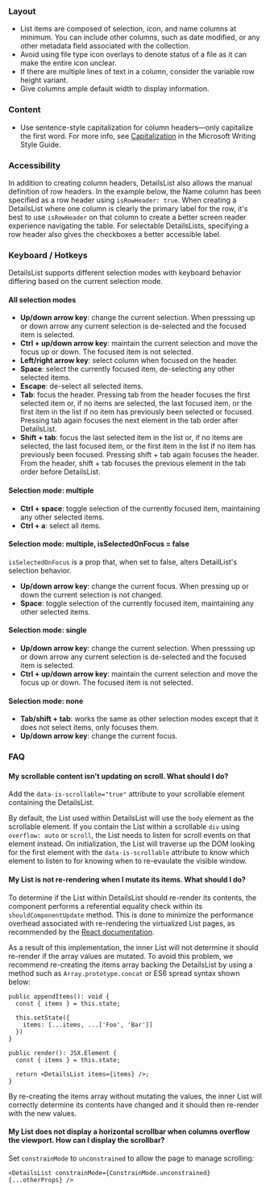 ### Layout

- List items are composed of selection, icon, and name columns at minimum. You can include other columns, such as date modified, or any other metadata field associated with the collection.
- Avoid using file type icon overlays to denote status of a file as it can make the entire icon unclear.
- If there are multiple lines of text in a column, consider the variable row height variant.
- Give columns ample default width to display information.

### Content

- Use sentence-style capitalization for column headers—only capitalize the first word. For more info, see [Capitalization](https://docs.microsoft.com/style-guide/capitalization) in the Microsoft Writing Style Guide.

### Accessibility

In addition to creating column headers, DetailsList also allows the manual definition of row headers. In the example below, the Name column has been specified as a row header using `isRowHeader: true`. When creating a DetailsList where one column is clearly the primary label for the row, it's best to use `isRowHeader` on that column to create a better screen reader experience navigating the table. For selectable DetailsLists, specifying a row header also gives the checkboxes a better accessible label.

### Keyboard / Hotkeys

DetailsList supports different selection modes with keyboard behavior differing based on the current selection mode.

#### All selection modes

- **Up/down arrow key**: change the current selection. When presssing up or down arrow any current selection is de-selected and the focused item is selected.
- **Ctrl + up/down arrow key**: maintain the current selection and move the focus up or down. The focused item is not selected.
- **Left/right arrow key**: select column when focused on the header.
- **Space**: select the currently focused item, de-selecting any other selected items.
- **Escape**: de-select all selected items.
- **Tab**: focus the header. Pressing tab from the header focuses the first selected item or, if no items are selected, the last focused item, or the first item in the list if no item has previously been selected or focused. Pressing tab again focuses the next element in the tab order after DetailsList.
- **Shift + tab**: focus the last selected item in the list or, if no items are selected, the last focused item, or the first item in the list if no item has previously been focused. Pressing shift + tab again focuses the header. From the header, shift + tab focuses the previous element in the tab order before DetailsList.

#### Selection mode: multiple

- **Ctrl + space**: toggle selection of the currently focused item, maintaining any other selected items.
- **Ctrl + a**: select all items.

#### Selection mode: multiple, isSelectedOnFocus = false

`isSelectedOnFocus` is a prop that, when set to false, alters DetailList's selection behavior.

- **Up/down arrow key**: change the current focus. When pressing up or down the current selection is not changed.
- **Space**: toggle selection of the currently focused item, maintaining any other selected items.

#### Selection mode: single

- **Up/down arrow key**: change the current selection. When presssing up or down arrow any current selection is de-selected and the focused item is selected.
- **Ctrl + up/down arrow key**: maintain the current selection and move the focus up or down. The focused item is not selected.

#### Selection mode: none

- **Tab/shift + tab**: works the same as other selection modes except that it does not select items, only focuses them.
- **Up/down arrow key**: change the current focus.

### FAQ

#### My scrollable content isn't updating on scroll. What should I do?

Add the `data-is-scrollable="true"` attribute to your scrollable element containing the DetailsList.

By default, the List used within DetailsList will use the `body` element as the scrollable element. If you contain the List within a scrollable `div` using `overflow: auto` or `scroll`, the List needs to listen for scroll events on that element instead. On initialization, the List will traverse up the DOM looking for the first element with the `data-is-scrollable` attribute to know which element to listen to for knowing when to re-evaulate the visible window.

#### My List is not re-rendering when I mutate its items. What should I do?

To determine if the List within DetailsList should re-render its contents, the component performs a referential equality check within its `shouldComponentUpdate` method. This is done to minimize the performance overhead associated with re-rendering the virtualized List pages, as recommended by the [React documentation](https://reactjs.org/docs/optimizing-performance.html#the-power-of-not-mutating-data).

As a result of this implementation, the inner List will not determine it should re-render if the array values are mutated.
To avoid this problem, we recommend re-creating the items array backing the DetailsList by using a method such as `Array.prototype.concat` or ES6 spread syntax shown below:

```tsx
public appendItems(): void {
  const { items } = this.state;

  this.setState({
    items: [...items, ...['Foo', 'Bar']]
  })
}

public render(): JSX.Element {
  const { items } = this.state;

  return <DetailsList items={items} />;
}
```

By re-creating the items array without mutating the values, the inner List will correctly determine its contents have changed and it should then re-render with the new values.

#### My List does not display a horizontal scrollbar when columns overflow the viewport. How can I display the scrollbar?

Set `constrainMode` to `unconstrained` to allow the page to manage scrolling:

```tsx
<DetailsList constrainMode={ConstrainMode.unconstrained} {...otherProps} />
```
